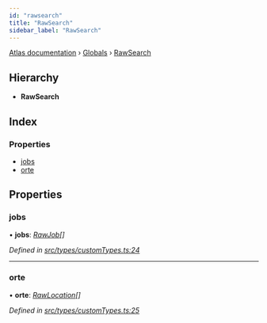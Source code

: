 ```yaml
---
id: "rawsearch"
title: "RawSearch"
sidebar_label: "RawSearch"
---
```


[Atlas documentation](../index.md) › [Globals](../globals.md) › [RawSearch](rawsearch.md)

## Hierarchy

* **RawSearch**

## Index

### Properties

* [jobs](rawsearch.md#jobs)
* [orte](rawsearch.md#orte)

## Properties

###  jobs

• **jobs**: *[RawJob](rawjob.md)[]*

*Defined in [src/types/customTypes.ts:24](https://github.com/chronark/atlas/blob/128c355/src/types/customTypes.ts#L24)*

___

###  orte

• **orte**: *[RawLocation](rawlocation.md)[]*

*Defined in [src/types/customTypes.ts:25](https://github.com/chronark/atlas/blob/128c355/src/types/customTypes.ts#L25)*
